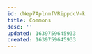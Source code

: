 ```yaml
---
id: dWep7AplnmfVRippdcV-k
title: Commons
desc: ''
updated: 1639759645933
created: 1639759645933
---
```


